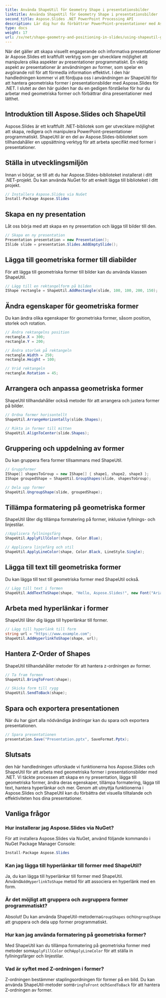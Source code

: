 ```yaml
---
title: Använda ShapeUtil för Geometry Shape i presentationsbilder
linktitle: Använda ShapeUtil för Geometry Shape i presentationsbilder
second_title: Aspose.Slides .NET PowerPoint Processing API
description: Lär dig hur du förbättrar PowerPoint-presentationer med Aspose.Slides. Utforska ShapeUtil för manipulering av geometriska former. Steg-för-steg-guide med .NET-källkod. Optimera presentationer effektivt.
type: docs
weight: 17
url: /sv/net/shape-geometry-and-positioning-in-slides/using-shapeutil-geometry-shape/
---
```

När det gäller att skapa visuellt engagerande och informativa presentationer är Aspose.Slides ett kraftfullt verktyg som ger utvecklare möjlighet att manipulera olika aspekter av presentationer programmatiskt. En viktig aspekt av presentationer är användningen av former, som spelar en avgörande roll för att förmedla information effektivt. I den här handledningen kommer vi att fördjupa oss i användningen av ShapeUtil för att hantera geometriska former i presentationsbilder med Aspose.Slides för .NET. I slutet av den här guiden har du en gedigen förståelse för hur du arbetar med geometriska former och förbättrar dina presentationer med lätthet.

## Introduktion till Aspose.Slides och ShapeUtil

Aspose.Slides är ett kraftfullt .NET-bibliotek som ger utvecklare möjlighet att skapa, redigera och manipulera PowerPoint-presentationer programmatiskt. ShapeUtil är en del av Aspose.Slides-biblioteket som tillhandahåller en uppsättning verktyg för att arbeta specifikt med former i presentationer.

## Ställa in utvecklingsmiljön

Innan vi börjar, se till att du har Aspose.Slides-biblioteket installerat i ditt .NET-projekt. Du kan använda NuGet för att enkelt lägga till biblioteket i ditt projekt.

```csharp
// Installera Aspose.Slides via NuGet
Install-Package Aspose.Slides
```

## Skapa en ny presentation

Låt oss börja med att skapa en ny presentation och lägga till bilder till den.

```csharp
// Skapa en ny presentation
Presentation presentation = new Presentation();
ISlide slide = presentation.Slides.AddEmptySlide();
```

## Lägga till geometriska former till diabilder

För att lägga till geometriska former till bilder kan du använda klassen ShapeUtil.

```csharp
// Lägg till en rektangelform på bilden
IShape rectangle = ShapeUtil.AddRectangle(slide, 100, 100, 200, 150);
```

## Ändra egenskaper för geometriska former

Du kan ändra olika egenskaper för geometriska former, såsom position, storlek och rotation.

```csharp
// Ändra rektangelns position
rectangle.X = 300;
rectangle.Y = 200;

// Ändra storlek på rektangeln
rectangle.Width = 250;
rectangle.Height = 100;

// Vrid rektangeln
rectangle.Rotation = 45;
```

## Arrangera och anpassa geometriska former

ShapeUtil tillhandahåller också metoder för att arrangera och justera former på bilder.

```csharp
// Ordna former horisontellt
ShapeUtil.ArrangeHorizontally(slide.Shapes);

// Rikta in former till mitten
ShapeUtil.AlignToCenter(slide.Shapes);
```

## Gruppering och uppdelning av former

Du kan gruppera flera former tillsammans med ShapeUtil.

```csharp
// Gruppformer
IShape[] shapesToGroup = new IShape[] { shape1, shape2, shape3 };
IShape groupedShape = ShapeUtil.GroupShapes(slide, shapesToGroup);

// Dela upp former
ShapeUtil.UngroupShape(slide, groupedShape);
```

## Tillämpa formatering på geometriska former

ShapeUtil låter dig tillämpa formatering på former, inklusive fyllnings- och linjestilar.

```csharp
//Applicera fyllningsfärg
ShapeUtil.ApplyFillColor(shape, Color.Blue);

// Applicera linjefärg och stil
ShapeUtil.ApplyLineColor(shape, Color.Black, LineStyle.Single);
```

## Lägga till text till geometriska former

Du kan lägga till text till geometriska former med ShapeUtil också.

```csharp
// Lägg till text i formen
ShapeUtil.AddTextToShape(shape, "Hello, Aspose.Slides!", new Font("Arial", 12), Color.Black);
```

## Arbeta med hyperlänkar i former

ShapeUtil låter dig lägga till hyperlänkar till former.

```csharp
// Lägg till hyperlänk till form
string url = "https://www.example.com";
ShapeUtil.AddHyperlinkToShape(shape, url);
```

## Hantera Z-Order of Shapes

ShapeUtil tillhandahåller metoder för att hantera z-ordningen av former.

```csharp
// Ta fram formen
ShapeUtil.BringToFront(shape);

// Skicka form till rygg
ShapeUtil.SendToBack(shape);
```

## Spara och exportera presentationen

När du har gjort alla nödvändiga ändringar kan du spara och exportera presentationen.

```csharp
// Spara presentationen
presentation.Save("Presentation.pptx", SaveFormat.Pptx);
```

## Slutsats

den här handledningen utforskade vi funktionerna hos Aspose.Slides och ShapeUtil för att arbeta med geometriska former i presentationsbilder med .NET. Vi täckte processen att skapa en ny presentation, lägga till geometriska former, ändra deras egenskaper, tillämpa formatering, lägga till text, hantera hyperlänkar och mer. Genom att utnyttja funktionerna i Aspose.Slides och ShapeUtil kan du förbättra det visuella tilltalande och effektiviteten hos dina presentationer.

## Vanliga frågor

### Hur installerar jag Aspose.Slides via NuGet?

För att installera Aspose.Slides via NuGet, använd följande kommando i NuGet Package Manager Console:

```csharp
Install-Package Aspose.Slides
```

### Kan jag lägga till hyperlänkar till former med ShapeUtil?

 Ja, du kan lägga till hyperlänkar till former med ShapeUtil. Använd`AddHyperlinkToShape` metod för att associera en hyperlänk med en form.

### Är det möjligt att gruppera och avgruppera former programmatiskt?

 Absolut! Du kan använda ShapeUtil-metoderna`GroupShapes` och`UngroupShape` att gruppera och dela upp former programmatiskt.

### Hur kan jag använda formatering på geometriska former?

Med ShapeUtil kan du tillämpa formatering på geometriska former med metoder som`ApplyFillColor` och`ApplyLineColor` för att ställa in fyllningsfärger och linjestilar.

### Vad är syftet med Z-ordningen i former?

 Z-ordningen bestämmer staplingsordningen för former på en bild. Du kan använda ShapeUtil-metoder som`BringToFront` och`SendToBack` för att hantera Z-ordningen av former.